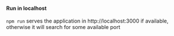 #### Run in localhost

``` npm run ```
serves the application in http://localhost:3000 if available, otherwise it will search for some available port
